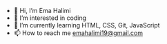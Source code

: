 - 👋 Hi, I’m Ema Halimi
- 👀 I’m interested in coding
- 🌱 I’m currently learning HTML, CSS, Git, JavaScript
- 📫 How to reach me emahalimi19@gmail.com

<!---
ehalimi/ehalimi is a ✨ special ✨ repository because its `README.md` (this file) appears on your GitHub profile.
You can click the Preview link to take a look at your changes.
--->
